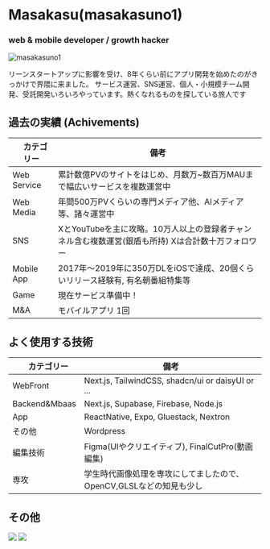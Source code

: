 # Masakasu(masakasuno1)
<h3>web & mobile developer / growth hacker</h3>
<p align="left"> <img src="https://komarev.com/ghpvc/?username=masakasuno1&label=Profile%20views&color=0e75b6&style=flat" alt="masakasuno1" /> </p>
リーンスタートアップに影響を受け、8年くらい前にアプリ開発を始めたのがきっかけで界隈に来ました。
サービス運営、SNS運営、個人・小規模チーム開発、受託開発いろいろやっています。熱くなれるものを探している旅人です


## 過去の実績 (Achivements)
|　カテゴリー|備考|
| -------------- | ------------------------------------------------------- |
| Web Service | 累計数億PVのサイトをはじめ、月数万~数百万MAUまで幅広いサービスを複数運営中 |
| Web Media | 年間500万PVくらいの専門メディア他、AIメディア等、諸々運営中 |
| SNS | XとYouTubeを主に攻略。10万人以上の登録者チャンネル含む複数運営(銀盾も所持) Xは合計数十万フォロワー |
| Mobile App | 2017年〜2019年に350万DLをiOSで達成、20個くらいリリース経験有, 有名朝番組特集等 |
| Game | 現在サービス準備中！ |
| M&A | モバイルアプリ 1回 |

## よく使用する技術
|　カテゴリー|備考|
| -------------- | ------------------------------------------------------- |
| WebFront | Next.js, TailwindCSS, shadcn/ui or daisyUI or ...   |
| Backend&Mbaas | Next.js, Supabase, Firebase, Node.js |
| App | ReactNative, Expo, Gluestack, Nextron |
| その他 | Wordpress |
| 編集技術 | Figma(UIやクリエイティブ), FinalCutPro(動画編集) |
| 専攻 | 学生時代画像処理を専攻にしてましたので、OpenCV,GLSLなどの知見も少し |

## その他
![](http://github-profile-summary-cards.vercel.app/api/cards/profile-details?username=MASAKASUNO1&theme=gruvbox)
![](http://github-profile-summary-cards.vercel.app/api/cards/productive-time?username=MASAKASUNO1&theme=gruvbox&utcOffset=9)
